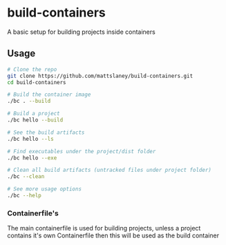 # build-containers
A basic setup for building projects inside containers

## Usage
```bash
# Clone the repo
git clone https://github.com/mattslaney/build-containers.git
cd build-containers

# Build the container image
./bc . --build

# Build a project
./bc hello --build

# See the build artifacts
./bc hello --ls

# Find executables under the project/dist folder
./bc hello --exe

# Clean all build artifacts (untracked files under project folder)
./bc --clean

# See more usage options
./bc --help
```

### Containerfile's
The main containerfile is used for building projects, unless a project contains it's own Containerfile then this will be used as the build container
